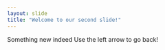 ```yaml
---
layout: slide
title: "Welcome to our second slide!"
---
```

Something new indeed
Use the left arrow to go back!
